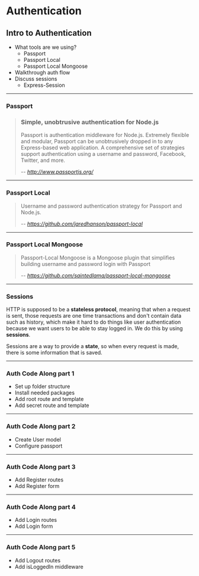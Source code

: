 # Authentication
## Intro to Authentication
* What tools are we using?
	* Passport
	* Passport Local
	* Passport Local Mongoose
* Walkthrough auth flow
* Discuss sessions
	* Express-Session

----------
### Passport
> ### Simple, unobtrusive authentication for Node.js
> Passport is authentication middleware for Node.js. Extremely flexible and modular, Passport can be unobtrusively dropped in to any Express-based web application. A comprehensive set of strategies support authentication using a username and password, Facebook, Twitter, and more.
>
> -- <cite>http://www.passportjs.org/</cite>
----------
### Passport Local

> Username and password authentication strategy for Passport and Node.js.
>
> -- <cite>https://github.com/jaredhanson/passport-local</cite>

----------
### Passport Local Mongoose

> Passport-Local Mongoose is a Mongoose plugin that simplifies building username and password login with Passport
>
> -- <cite>https://github.com/saintedlama/passport-local-mongoose</cite>

----------
### Sessions

HTTP is supposed to be a **stateless protocol**, meaning that when a request is sent, those requests are one time transactions and don't contain data such as history, which make it hard to do things like user authentication because we want users to be able to stay logged in. We do this by using **sessions**.

Sessions are a way to provide a **state**, so when every request is made, there is some information that is saved.

----------
### Auth Code Along part 1
* Set up folder structure
* Install needed packages
* Add root route and template
* Add secret route and template

----------
### Auth Code Along part 2
* Create User model
* Configure passport

----------
### Auth Code Along part 3
* Add Register routes
* Add Register form

----------
### Auth Code Along part 4
* Add Login routes
* Add Login form

----------
### Auth Code Along part 5
* Add Logout routes
* Add isLoggedIn middleware